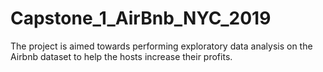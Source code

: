 # Capstone_1_AirBnb_NYC_2019
The project is aimed towards performing exploratory data analysis on the Airbnb dataset to help the hosts increase their profits.
